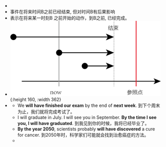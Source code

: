 -
- 事件在将来时间B之前已经结束, 但对时间B有后果影响
- 表示在将来某一时刻B 之前开始的动作，到B之前, 已经完成。
- ![资源 6@4x.png](../assets/资源_6@4x_1645150960076_0.png){:height 160, :width 362}
-
	- We **will have finished our exam** by the end of **next week**. 到下个周末为止，我们就将完成考试了。
	- I will graduate in July. I will see you in September. **By the time I see you, I will have graduated**. 到我见到你的时候，我将已经毕业了。
	- **By the year 2050**, scientists probably **will have discovered** a cure for cancer. 到2050年时，科学家们可能就会找到治愈癌症的方法。
	-